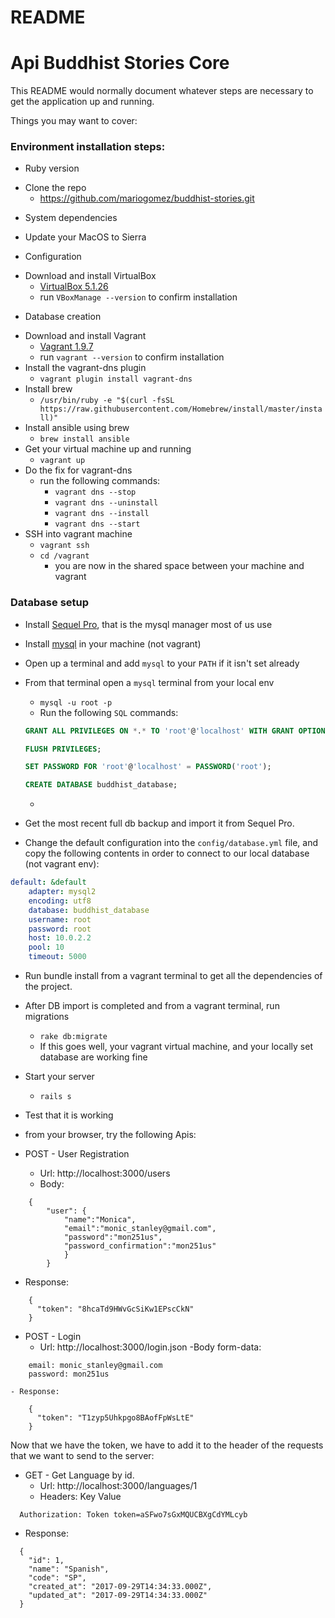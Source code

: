 # README
# Api Buddhist Stories Core

This README would normally document whatever steps are necessary to get the
application up and running.

Things you may want to cover:
### Environment installation steps:

* Ruby version
- Clone the repo
	- https://github.com/mariogomez/buddhist-stories.git

* System dependencies
- Update your MacOS to Sierra

* Configuration
- Download and install VirtualBox
	- [VirtualBox 5.1.26](http://download.virtualbox.org/virtualbox/5.1.26/VirtualBox-5.1.26-117224-OSX.dmg)
	- run `VBoxManage --version` to confirm installation

* Database creation
- Download and install Vagrant
	- [Vagrant 1.9.7](https://releases.hashicorp.com/vagrant/1.9.7/vagrant_1.9.7_x86_64.dmg?)
	- run `vagrant --version` to confirm installation
- Install the vagrant-dns plugin
	- `vagrant plugin install vagrant-dns`
- Install brew
	-	`/usr/bin/ruby -e "$(curl -fsSL https://raw.githubusercontent.com/Homebrew/install/master/install)"`
- Install ansible using brew
	- `brew install ansible`
- Get your virtual machine up and running
	- `vagrant up`
- Do the fix for vagrant-dns
	- run the following commands:
		- `vagrant dns --stop`
		- `vagrant dns --uninstall`
		- `vagrant dns --install`
		- `vagrant dns --start`
- SSH into vagrant machine
    - `vagrant ssh`
    - `cd /vagrant`
		- you are now in the shared space between your machine and vagrant

### Database setup
- Install [Sequel Pro](https://sequelpro.com/download), that is the mysql manager most of us use
- Install [mysql](https://dev.mysql.com/downloads/mysql/) in your machine (not vagrant)
- Open up a terminal and add `mysql` to your `PATH` if it isn't set already

- From that terminal open a `mysql` terminal from your local env
  - `mysql -u root -p`
  - Run the following `SQL` commands:
  ```sql
  GRANT ALL PRIVILEGES ON *.* TO 'root'@'localhost' WITH GRANT OPTION;
  ```
  ```sql 
  FLUSH PRIVILEGES;
  ```
  ```sql 
  SET PASSWORD FOR 'root'@'localhost' = PASSWORD('root');
  ```
  ```sql 
  CREATE DATABASE buddhist_database;
  ```
  -

- Get the most recent full db backup and import it from Sequel Pro.
- Change the default configuration into the `config/database.yml` file, and copy the following contents in order to connect to our local database (not vagrant env):
```yml
default: &default
	adapter: mysql2
	encoding: utf8
	database: buddhist_database
	username: root
	password: root
	host: 10.0.2.2
	pool: 10
	timeout: 5000
```

- Run bundle install from a vagrant terminal to get all the dependencies of the project.

- After DB import is completed and from a vagrant terminal, run migrations
	- `rake db:migrate`
  - If this goes well, your vagrant virtual machine, and your locally set database are working fine


- Start your server
	- `rails s`

- Test that it is working

- from your browser, try the following Apis:

- POST - User Registration
	- Url: http://localhost:3000/users
	- Body:
```
  	{
  		"user": {
  			"name":"Monica",
  			"email":"monic_stanley@gmail.com",
  			"password":"mon251us",
  			"password_confirmation":"mon251us"
  			}
  		}
```
  - Response:
```  
    {
      "token": "8hcaTd9HWvGcSiKw1EPscCkN"
    }
```

- POST - Login
  - Url: http://localhost:3000/login.json
    -Body form-data:  
```    
    email: monic_stanley@gmail.com
    password: mon251us
```
    - Response:
```
    {
      "token": "T1zyp5Uhkpgo8BAofFpWsLtE"
    }
```

Now that we have the token, we have to add it to the header of the requests that we want to send to the server:

- GET - Get Language by id.
  - Url: http://localhost:3000/languages/1
  - Headers: 
  Key Value
```
  Authorization: Token token=aSFwo7sGxMQUCBXgCdYMLcyb
```
  - Response:
```  
  {
    "id": 1,
    "name": "Spanish",
    "code": "SP",
    "created_at": "2017-09-29T14:34:33.000Z",
    "updated_at": "2017-09-29T14:34:33.000Z"
  }
```




